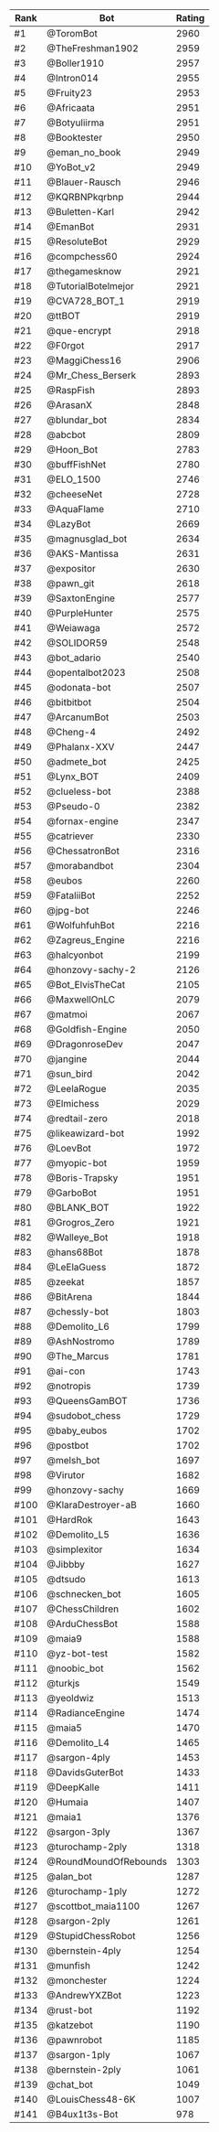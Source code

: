 Rank|Bot|Rating
---|---|---
#1|@ToromBot|2960
#2|@TheFreshman1902|2959
#3|@Boller1910|2957
#4|@Intron014|2955
#5|@Fruity23|2953
#6|@Africaata|2951
#7|@Botyuliirma|2951
#8|@Booktester|2950
#9|@eman_no_book|2949
#10|@YoBot_v2|2949
#11|@Blauer-Rausch|2946
#12|@KQRBNPkqrbnp|2944
#13|@Buletten-Karl|2942
#14|@EmanBot|2931
#15|@ResoluteBot|2929
#16|@compchess60|2924
#17|@thegamesknow|2921
#18|@TutorialBotelmejor|2921
#19|@CVA728_BOT_1|2919
#20|@ttBOT|2919
#21|@que-encrypt|2918
#22|@F0rgot|2917
#23|@MaggiChess16|2906
#24|@Mr_Chess_Berserk|2893
#25|@RaspFish|2893
#26|@ArasanX|2848
#27|@blundar_bot|2834
#28|@abcbot|2809
#29|@Hoon_Bot|2783
#30|@buffFishNet|2780
#31|@ELO_1500|2746
#32|@cheeseNet|2728
#33|@AquaFlame|2710
#34|@LazyBot|2669
#35|@magnusglad_bot|2634
#36|@AKS-Mantissa|2631
#37|@expositor|2630
#38|@pawn_git|2618
#39|@SaxtonEngine|2577
#40|@PurpleHunter|2575
#41|@Weiawaga|2572
#42|@SOLIDOR59|2548
#43|@bot_adario|2540
#44|@opentalbot2023|2508
#45|@odonata-bot|2507
#46|@bitbitbot|2504
#47|@ArcanumBot|2503
#48|@Cheng-4|2492
#49|@Phalanx-XXV|2447
#50|@admete_bot|2425
#51|@Lynx_BOT|2409
#52|@clueless-bot|2388
#53|@Pseudo-0|2382
#54|@fornax-engine|2347
#55|@catriever|2330
#56|@ChessatronBot|2316
#57|@morabandbot|2304
#58|@eubos|2260
#59|@FataliiBot|2252
#60|@jpg-bot|2246
#61|@WolfuhfuhBot|2216
#62|@Zagreus_Engine|2216
#63|@halcyonbot|2199
#64|@honzovy-sachy-2|2126
#65|@Bot_ElvisTheCat|2105
#66|@MaxwellOnLC|2079
#67|@matmoi|2067
#68|@Goldfish-Engine|2050
#69|@DragonroseDev|2047
#70|@jangine|2044
#71|@sun_bird|2042
#72|@LeelaRogue|2035
#73|@Elmichess|2029
#74|@redtail-zero|2018
#75|@likeawizard-bot|1992
#76|@LoevBot|1972
#77|@myopic-bot|1959
#78|@Boris-Trapsky|1951
#79|@GarboBot|1951
#80|@BLANK_BOT|1922
#81|@Grogros_Zero|1921
#82|@Walleye_Bot|1918
#83|@hans68Bot|1878
#84|@LeElaGuess|1872
#85|@zeekat|1857
#86|@BitArena|1844
#87|@chessly-bot|1803
#88|@Demolito_L6|1799
#89|@AshNostromo|1789
#90|@The_Marcus|1781
#91|@ai-con|1743
#92|@notropis|1739
#93|@QueensGamBOT|1736
#94|@sudobot_chess|1729
#95|@baby_eubos|1702
#96|@postbot|1702
#97|@melsh_bot|1697
#98|@Virutor|1682
#99|@honzovy-sachy|1669
#100|@KlaraDestroyer-aB|1660
#101|@HardRok|1643
#102|@Demolito_L5|1636
#103|@simplexitor|1634
#104|@Jibbby|1627
#105|@dtsudo|1613
#106|@schnecken_bot|1605
#107|@ChessChildren|1602
#108|@ArduChessBot|1588
#109|@maia9|1588
#110|@yz-bot-test|1582
#111|@noobic_bot|1562
#112|@turkjs|1549
#113|@yeoldwiz|1513
#114|@RadianceEngine|1474
#115|@maia5|1470
#116|@Demolito_L4|1465
#117|@sargon-4ply|1453
#118|@DavidsGuterBot|1433
#119|@DeepKalle|1411
#120|@Humaia|1407
#121|@maia1|1376
#122|@sargon-3ply|1367
#123|@turochamp-2ply|1318
#124|@RoundMoundOfRebounds|1303
#125|@alan_bot|1287
#126|@turochamp-1ply|1272
#127|@scottbot_maia1100|1267
#128|@sargon-2ply|1261
#129|@StupidChessRobot|1256
#130|@bernstein-4ply|1254
#131|@munfish|1242
#132|@monchester|1224
#133|@AndrewYXZBot|1223
#134|@rust-bot|1192
#135|@katzebot|1190
#136|@pawnrobot|1185
#137|@sargon-1ply|1067
#138|@bernstein-2ply|1061
#139|@chat_bot|1049
#140|@LouisChess48-6K|1007
#141|@B4ux1t3s-Bot|978
